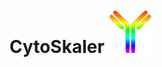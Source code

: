 # CytoSkaler ![alt text][logo]
[logo]: https://github.com/awezmm/CytoSkaler/blob/master/imagesForREADME/icon_resized.png "Logo Title Text 2"


